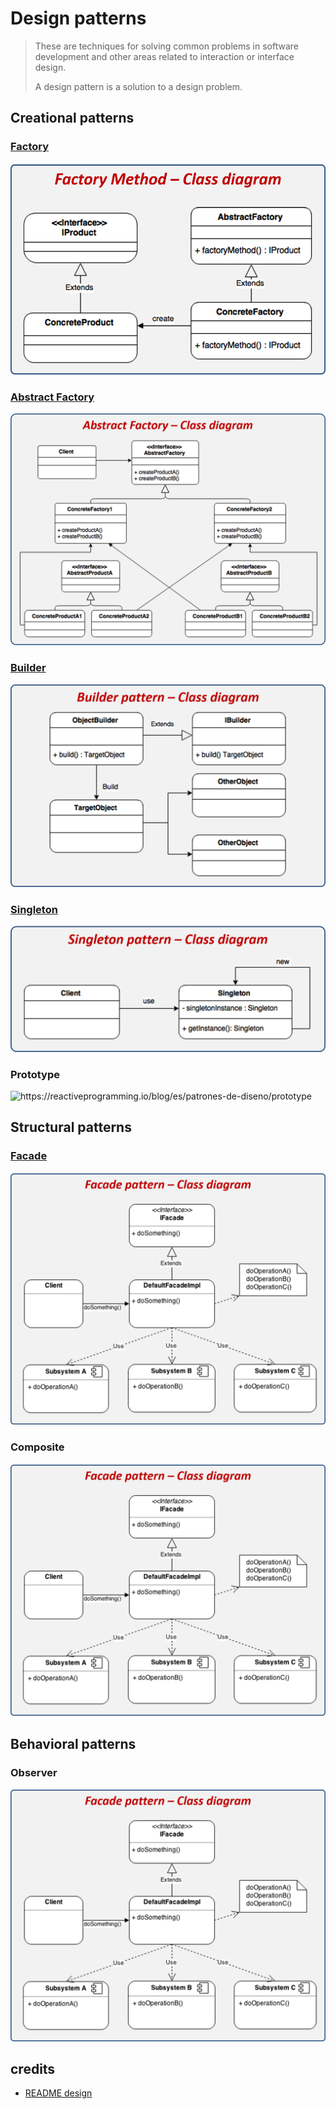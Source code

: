 # Design patterns

>These are techniques for solving common problems in software development and other areas related to interaction or interface design.
>
>A design pattern is a solution to a design problem.

## Creational patterns

### [Factory](./Cafeteria)

![](./etc/factory.png "https://reactiveprogramming.io/blog/es/patrones-de-diseno/factory")

### [Abstract Factory](./Videojuego)

![](./etc/abstractFactory.png "https://reactiveprogramming.io/blog/es/patrones-de-diseno/abstract-facade")

### [Builder](./Farmaceutica)

![](./etc/builder.png "https://reactiveprogramming.io/blog/es/patrones-de-diseno/builder")

### [Singleton](./Singleton)

![](./etc/singleton.png "https://reactiveprogramming.io/blog/es/patrones-de-diseno/singleton")

### Prototype

![](./etc/prototype.png "https://reactiveprogramming.io/blog/es/patrones-de-diseno/prototype")

## Structural patterns

### [Facade](./Facade)

![](./etc/facade.png "https://reactiveprogramming.io/blog/es/patrones-de-diseno/facade")

### Composite

![](./etc/facade.png "https://reactiveprogramming.io/blog/es/patrones-de-diseno/composite")

## Behavioral patterns

### Observer

![](./etc/facade.png "https://reactiveprogramming.io/blog/es/patrones-de-diseno/observer")

## credits

* [README design](https://github.com/iluwatar/java-design-patterns)

